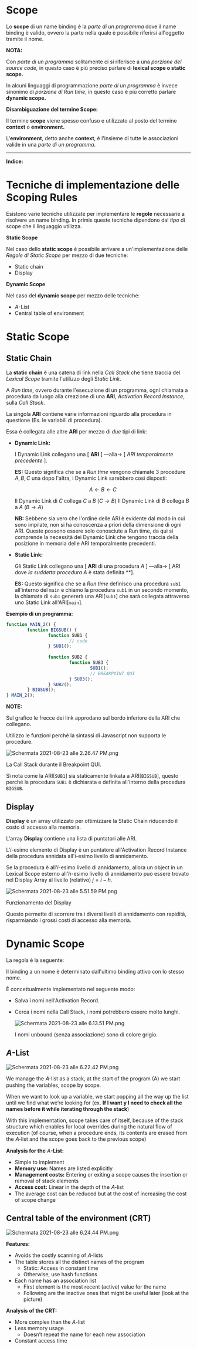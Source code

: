 # Scope

Lo **scope** di un name binding è la *parte di un programma* dove il name binding è valido, ovvero la parte nella quale è possibile riferirsi all'oggetto tramite il nome.

**NOTA:**

Con *parte di un programma* solitamente ci si riferisce a una *porzione del source code,* in questo caso è più preciso parlare di **lexical scope o static scope.**

In alcuni linguaggi di programmazione *parte di un programma* è invece sinonimo di *porzione di Run time*, in questo caso è più corretto parlare **dynamic scope.**

**Disambiguazione del termine Scope:**

Il termine **scope** viene spesso confuso e utilizzato al posto del termine **context** o **environment.**

L'**environment**, detto anche **context**, è l'insieme di tutte le associazioni valide in una *parte di un programma*.

---

**Indice:**

# Tecniche di implementazione delle Scoping Rules

Esistono varie tecniche utilizzate per implementare le **regole** necessarie a risolvere un name binding. In primis queste tecniche dipendono dal *tipo* di scope che il linguaggio utilizza.

**Static Scope**

Nel caso dello **static scope** è possibile arrivare a un'implementazione delle *Regole di Static Scope* per mezzo di due tecniche:

- Static chain
- Display

**Dynamic Scope**

Nel caso del **dynamic scope** per mezzo delle tecniche:

- $A$-List
- Central table of environment

# Static Scope

## Static Chain

La **static chain** è una catena di link nella *Call Stack* che tiene traccia del *Lexical Scope* tramite l'utilizzo degli S*tatic Link.*

A *Run time*, ovvero durante l'esecuzione di un programma, ogni chiamata a procedura da luogo alla creazione di una **ARI**, *Activation Record Instance*, sulla *Call Stack*.

La singola **ARI** contiene varie informazioni riguardo alla procedura in questione (Es. le variabili di procedura). 

Essa è collegata alle altre **ARI** per mezzo di *due* tipi di link:

- **Dynamic Link:**

    I Dynamic Link collegano una [ **ARI** ] —alla→ [ *ARI* *temporalmente precedente* ].

    **ES:** Questo significa che se a *Run time* vengono chiamate 3 procedure $A, B, C$ una dopo l'altra, i Dynamic Link sarebbero così disposti:

    $$A ← B ← C$$

    Il Dynamic Link di $C$ collega $C$ a $B$ ($C → B$)
    Il Dynamic Link di $B$ collega $B$ a $A$ ($B → A$)

    **NB:** Sebbene sia vero che l'ordine delle ARI è evidente dal modo in cui sono impilate, non si ha conoscenza a priori della dimensione di ogni ARI. Queste possono essere solo conosciute a Run time, da qui si comprende la necessità dei Dynamic Link che tengono traccia della posizione in memoria delle ARI temporalmente precedenti.

- **Static Link:**

    Gli Static Link collegano una [ **ARI** di una procedura $A$ ] —alla→ [ ARI dove *la suddetta procedura $A$* è stata definita **].

    **ES:** Questo significa che se a *Run time* definisco una procedura `sub1` all'interno del `main` e chiamo la procedura `sub1` in un secondo momento, la chiamata di `sub1` genererà una ARI[`sub1`] che sarà collegata attraverso uno Static Link all'ARI[`main`].

**Esempio di un programma:**

```jsx
function MAIN_2() {
		function BIGSUB() {
				function SUB1 {
						// code
				} SUB1();
		
				function SUB2 {
						function SUB3 {
								SUB1();
								// BREAKPOINT QUI
						} SUB3();
				} SUB2();
		} BIGSUB();
} MAIN_2();
```

**NOTE:**

Sul grafico le frecce dei link approdano sul bordo inferiore della ARI che collegano.

Utilizzo le funzioni perché la sintassi di Javascript non supporta le procedure.

![Schermata 2021-08-23 alle 2.26.47 PM.png](Scope%20559bb1c221e046f3bde37a037b247dc1/Schermata_2021-08-23_alle_2.26.47_PM.png)

La Call Stack durante il Breakpoint QUI.

Si nota come la ARI[`SUB1`] sia staticamente linkata a ARI[`BIGSUB`], questo perché la procedura `SUB1` è dichiarata e definita all'interno della procedura `BIGSUB`.

## Display

**Display** è un array utilizzato per ottimizzare la Static Chain riducendo il costo di accesso alla memoria.

L'array **Display** contiene una lista di puntatori alle ARI.

L'$i$-esimo elemento di Display è un puntatore all'Activation Record Instance della procedura annidata all'$i$-esimo livello di annidamento.

Se la procedura è all'$i$-esimo livello di annidamento, allora un object in un Lexical Scope esterno all'$h$-esimo livello di annidamento può essere trovato nel Display Array al livello (relativo) $j = i - h$.

![Schermata 2021-08-23 alle 5.51.59 PM.png](Scope%20559bb1c221e046f3bde37a037b247dc1/Schermata_2021-08-23_alle_5.51.59_PM.png)

Funzionamento del Display

Questo permette di scorrere tra i diversi livelli di annidamento con rapidità, risparmiando i grossi costi di accesso alla memoria.

# Dynamic Scope

La regola è la seguente:

Il binding a un nome è determinato dall'ultimo binding attivo con lo stesso nome.

È concettualmente implementato nel seguente modo:

- Salva i nomi nell'Activation Record.
- Cerca i nomi nella Call Stack, i nomi potrebbero essere molto lunghi.

    ![Schermata 2021-08-23 alle 6.13.51 PM.png](Scope%20559bb1c221e046f3bde37a037b247dc1/Schermata_2021-08-23_alle_6.13.51_PM.png)

    I nomi unbound (senza associazione) sono di colore grigio.

## $A$-List

![Schermata 2021-08-23 alle 6.22.42 PM.png](Scope%20559bb1c221e046f3bde37a037b247dc1/Schermata_2021-08-23_alle_6.22.42_PM.png)

We manage the 𝐴-list as a stack, at the start of the program (A) we start pushing the variables, scope by scope.

When we want to look up a variable, we start popping all the way up the list until we find what we’re looking for (ex. **If I want y I need to check all the names before it while iterating through the stack**)

With this implementation, scope takes care of itself, because of the stack structure which enables for local overrides during the natural flow of execution (of course, when a procedure ends, its contents are erased from the 𝐴-list and the scope goes back to the previous scope)

**Analysis for the** $A$**-List:**

- Simple to implement
- **Memory use:** Names are listed explicitly
- **Management costs:** Entering or exiting a scope causes the insertion or removal of stack elements
- **Access cost:** Linear in the depth of the 𝐴-list
- The average cost can be reduced but at the cost of increasing the cost of scope change

## Central table of the environment (CRT)

![Schermata 2021-08-23 alle 6.24.44 PM.png](Scope%20559bb1c221e046f3bde37a037b247dc1/Schermata_2021-08-23_alle_6.24.44_PM.png)

**Features:**

- Avoids the costly scanning of 𝐴-lists
- The table stores all the distinct names of the program
    - Static: Access in constant time
    - Otherwise, use hash functions
- Each name has an association list
    - First element is the most recent (active) value for the name
    - Following are the inactive ones that might be useful later (look at the picture)

**Analysis of the CRT:**

- More complex than the $A$-list
- Less memory usage
    - Doesn’t repeat the name for each new association
- Constant access time